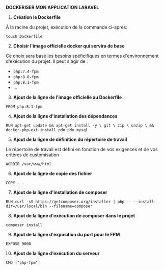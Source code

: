 **DOCKERISER MON APPLICATION LARAVEL**
1. **Création le Dockerfile**

À la racine du projet, exécution de la commande ci-après:
```
touch Dockerfile
```
2. **Choisir l'image officielle docker qui servira de base**

Ce choix sera basé les besoins spéficifiques en termes d'environnement d'exécution du projet.
Il peut s'agir de :

- `php:7.4-fpm`
- `php:8.0-fpm`
- `php:8.1-fpm`
- ...

3. **Ajout de la ligne de l'image officielle au Dockerfile**
```
FROM php:8.1-fpm
```
4. **Ajout de la ligne d'installation des dépendances**
```
RUN apt-get update && apt-get install -y \ git \ zip \ unzip \ && docker-php-ext-install pdo pdo_mysql
```
5. **Ajout de la ligne de définition du répertoire de travail**

Le répertoire de travail est défini en fonction de vos exigences et de vos critères de customisation
```
WORDIR /var/www/html
```

6. **Ajout de la ligne de copie des fichier**
```
COPY . .
```

7. **Ajout de la ligne d'installation de composer**
```
RUN curl -sS https://getcomposer.org/installer | php -- --install-dir=/usr/local/bin --filename=composer
```

8. **Ajout de la ligne d'exécution de composer dans le projet**
```
composer install
```

9. **Ajout de la ligne d'exposition du port pour le FPM**
```
EXPOSE 9000
```

10. **Ajout de la ligne d'exécution du serveur**
```
CMD ["php-fpm"]
```


